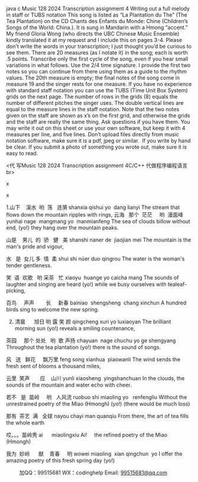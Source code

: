java c
Music 128 2024	Transcription assignment 4
Writing out a full melody in staff or TUBS notation
This song is listed as “La Plantation du The” (The Tea Plantation) on the CD Chants des Enfants du Monde: Chine (Children’s Songs of the World: China.). It is sung in Mandarin with a Hmong “accent.” My friend Gloria Wong (who directs the UBC Chinese Music Ensemble) kindly translated it at my request and I include this on pages 3-4. Please don't write the words in your transcription; I just thought you’d be curious to see them.
There are 20 measures (as I notate it) in the song; each is worth .5 points. Transcribe only the first cycle of the song, even if you hear small variations in what follows. Use the 2/4 time signature. I provide the first two notes so you can continue from there using them as a guide to the rhythm values. The 20th measure is empty; the final notes of the song come in measure 19 and the singer rests for one measure.
If you have no experience with standard staff notation you can use the TUBS (Time Unit Box System) grids on the next page. The number of rows in the grids (8) equals the number of different pitches the singer uses. The double vertical lines are equal to the measure lines in the staff notation. Note that the two notes given on the staff are shown as x’s on the first grid, and otherwise the grids and the staff are really the same thing. Ask questions if you have them.
You may write it out on this sheet or use your own software, but keep it with 4 measures per line, and five lines. Don’t upload files directly from music notation software, make sure it is a pdf, jpeg or similar.  If you write by hand be clear. If you submit a photo of something you wrote out, make sure it is easy to read.








































































































































<代 写Music 128 2024 Transcription assignment 4C/C++
代做程序编程语言br>

























































x





























x

































1.山下    溪水  哟  荡   涟漪
shanxia qishui yo  dang lianyi
The stream that flows down the mountain ripples with rings,
云海   那个  茫茫     哟  漫面峰  
yunhai nage  mangmang yo  manmianfeng
The sea of clouds billow without end, (yo!) they hang over the mountain peaks.

山是    男儿  的  骄   健   美
shanshi naner de  jiaojian mei
The mountain is the man's pride and vigour,

水   是  女儿 多  情  柔
shui shi nüer duo qingrou
The water is the woman's tender gentleness.

笑  语  欢歌   哟 采茶   忙
xiaoyu  huange yo caicha mang
The sounds of laughter and singing are heard (yo!) while we busy ourselves with tealeaf-picking,

百鸟     声声        长     新春
bainiao  shengsheng  chang xinchun
A hundred birds sing to welcome the new spring.

2. 清晨      旭日 哟 露 笑 颜
qingcheng xuri yo luxiaoyan
The brilliant morning sun (yo!) reveals a smiling countenance,

茶园     那个 处处   哟  歌 声扬
chayuan  nage chuchu yo ge shengyang
Throughout the tea plantation (yo!) there is the sound of songs.

风   送   鲜花     飘万里
feng song xianhua  piaowanli
The wind sends the fresh sent of blooms a thousand miles,

云里  笑声       应    山川
yunli xiaosheng  yingshanchuan
In the clouds, the sounds of the mountain and water echo with cheer.

若不   是  苗岭     哟   人风流
ruobuo shi miaoling yo   renfengliu
Without the unrestrained poetry of the Miao (Hmongh) (yo!) (there would be much loss)

那有  茶艺  满   全球
nayou chayi man quanqiu
From there, the art of tea fills the whole earth

哎。。。苗岭秀
ai      miaolingxiu
Ai!     the refined poetry of the Miao (Hmongh)

我为  妙岭      献    青春     哟
wowei miaoling  xian qingchun  yo
I offer the amazing poetry of this fresh spring day (yo!)



         
加QQ：99515681  WX：codinghelp  Email: 99515681@qq.com
